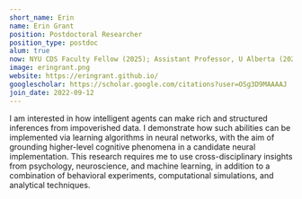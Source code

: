 ```yaml
---
short_name: Erin
name: Erin Grant
position: Postdoctoral Researcher
position_type: postdoc
alum: true
now: NYU CDS Faculty Fellow (2025); Assistant Professor, U Alberta (2026)
image: eringrant.png
website: https://eringrant.github.io/
googlescholar: https://scholar.google.com/citations?user=OSg3D9MAAAAJ
join_date: 2022-09-12
---
```


I am interested in how intelligent agents can make rich and structured inferences from impoverished data.
I demonstrate how such abilities can be implemented via learning algorithms in neural networks, with the aim of grounding higher-level cognitive phenomena in a candidate neural implementation.
This research requires me to use cross-disciplinary insights from psychology, neuroscience, and machine learning,
in addition to a combination of behavioral experiments, computational simulations, and analytical techniques.
